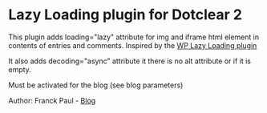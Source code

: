Lazy Loading plugin for Dotclear 2
==================================

This plugin adds loading="lazy" attribute for img and iframe html element in contents of entries and comments.
Inspired by the [WP Lazy Loading plugin](https://github.com/WordPress/wp-lazy-loading)

It also adds decoding="async" attribute it there is no alt attribute or if it is empty.

Must be activated for the blog (see blog parameters)

Author: Franck Paul - [Blog](https://open-time.net/)
